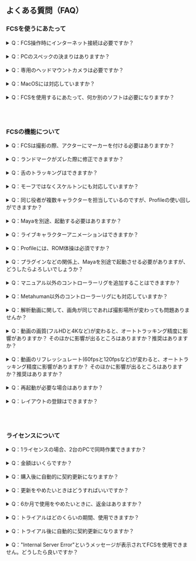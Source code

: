 ## よくある質問（FAQ）

### FCSを使うにあたって
<details>
<summary>Q：FCS操作時にインターネット接続は必要ですか？</summary>
<br>
 
**ネット接続は必須です。ライセンス情報の定期的なチェックにインターネットが必要です。  
Wi-Fi接続も可能ですが、有線接続を推奨しています。**
</details>

<br>
<details>
<summary>Q：PCのスペックの決まりはありますか？ </summary>
<br>
 
**最低スペック：  
CPU：Intel Core i5-9400F  
GPU：-   
メモリー：DDR4 16GB以上  
推奨スペック：  
CPU：Intel Core i7-13700K  
GPU：Nvidia RTX 3080  
メモリー：DDR4 128GB以上**
</details>

<br>
 
<details>
<summary>Q：専用のヘッドマウントカメラは必要ですか？  </summary>
<br>
 
**専用のカメラは不要です。  
市販のカメラ（Gopro、iPhone、Androidなど）を使用できます。固定カメラやヘッドマウントカメラも問題ありません。  
ご購入前に30日の無償トライアルライセンスで動作確認をおすすめします。**
</details>

<br>
 
<details>
<summary>Q：MacOSには対応していますか？</summary>
<br>
 
**現時点では対応していませんが、将来的には対応する予定です。（※2024年6月現在）**
</details>

<br>
 
<details>
<summary>Q：FCSを使用するにあたって、何か別のソフトは必要になりますか？ </summary>
<br>
 
**Mayaが必要です。（Maya 2018/2020/2022/2023/2024に対応）**
</details>

<br><br>

### FCSの機能について
<details>
<summary>Q：FCSは撮影の際、アクターにマーカーを付ける必要はありますか？  </summary>
<br>
 
**FCSはオートトラッキングを搭載しているため、アクターにマーカーを付ける必要はありません。**
</details>

<br>
 
<details>
<summary>Q：ランドマークがズレた際に修正できますか？    </summary>
<br>
 
**オートトラッキングのため、ランドマークのズレは修正できません。**
</details>

<br>
 
<details>
<summary>Q：舌のトラッキングはできますか？  </summary>
<br>
 
**舌のトラッキングには対応していません。**
</details>
<br>
 
<details>
<summary>Q：モーフではなくスケルトンにも対応していますか？  </summary>
<br>
 
**FCSはモーフだけでなくスケルトンにも対応しています。**
</details>
<br>

<details>
<summary>Q：同じ役者が複数キャラクターを担当しているのですが、Profileの使い回しができますか？  </summary>
<br>
 
**同じリグであればできます。  
Exportで新しいセッションファイルを作成していただき、紐付けるMayaファイルを変更してください。**
</details>
<br>

 
<details>
<summary>Q：Mayaを別途、起動する必要はありますか？  </summary>
<br>
 
**プロジェクトファイルを一度設定すれば、FCSからMayaをワンクリックで起動できます。**
</details>
<br>
 
<details>
<summary>Q：ライブキャラクターアニメーションはできますか？  </summary>
<br>
 
**現時点ではできませんが、将来的には対応する予定です。（※2024年6月現在）**
</details>

<br>
 
<details>
<summary>Q：Profileには、ROM体操は必須ですか？  </summary>
<br>
 
**ProfileにはROM体操が必須ではありませんが、精度向上のために追加することをおすすめします。**
</details>
<br>


<details>
<summary>Q：プラグインなどの関係上、Mayaを別途で起動させる必要がありますが、どうしたらよろしいでしょうか？  </summary>
<br>
 
**その際はMayaで手動でポート解放してください。  
Maya起動後、以下のコマンドをスクリプトエディター(Mel)に入力してください。    
```commandPort -stp "python" -n ":42069"```  
Mayaを起動するスクリプトに同じコマンドをテクニカル担当者様に追加していただければ同じ挙動ができるようになります。    
すでにポート42069が使われていた際、Settingsでポートを変更できるようになっております。**  
</details>
<br>
 
<details>
<summary>Q：マニュアル以外のコントローラーリグを追加することはできますか？ </summary>
<br>
 
**手順書以外のコントローラーリグでもUpper/eyelid/gaze/lowerに分類できる場合、任意で追加できます。**
</details>
<br>
 
<details>
<summary>Q：Metahuman以外のコントローラーリグにも対応していますか？  </summary>
<br>
 
**コントローラーのあるリグであれば基本的に対応しています。  
ブレンドシェイプやジョイントでもコントローラー登録とアニメーション出力が可能です。**
</details>
<br>
 
<details>
<summary>Q：解析動画に関して、画角が同じであれば撮影場所が変わっても問題ありませんか？   </summary>
<br>
 
**画角が同じであれば撮影場所が変わっても問題ありません。  
Profileのピックアップを追加することで対応できます。**
</details>
<br>
 
<details>
<summary>Q：動画の画質(フルHDと4Kなど)が変わると、オートトラッキング精度に影響がありますか？  
そのほかに影響が出るところはありますか？推奨はありますか？   </summary>
<br>
 
**極端に解像度の低い（480P以下）、または画質が悪いもの（照明が極めて暗い）を除き、動画の画質はオートトラッキング精度への影響が少ないです。**
</details>
<br>
 
<details>
<summary>Q：動画のリフレッシュレート(60fpsと120fpsなど)が変わると、オートトラッキング精度に影響がありますか？  
そのほかに影響が出るところはありますか？推奨はありますか？  </summary>
<br>
 
**できれば明るい場所で撮影してください。また、アクションシーンなどではフレームレートの高いカメラでモーションブラーの少ない撮影を心がけていただければ問題ありません。**
</details>
<br>
 
<details>
<summary>Q：再起動が必要な場合はありますか？  </summary>
<br>
 
**FCSの File&rarr;Setting にて各種項目を変更できます。  
変更した内容は、再起動後に反映されるため、再起動が必要です。**
```{figure} images/Set001.png
:width: 80%
:align: center
```
</details>
<br>

<details>
<summary>Q：レイアウトの登録はできますか？  </summary>
<br>
 
**FCSの View&rarr;Layout にて登録時のレイアウト情報を保存できます。**

 - View&rarr;Layout&rarr;Save current　で　「Layout Registration」ウィンドウを起動<br>
 - 「Layout Name」を入力し<br>
 - Save<br>
で登録することができます
```{figure} images/Layout_02_Open-Save.png
:width: 80%
:align: center
```
</details>

<br><br>

### ライセンスについて
<details>
<summary>Q：1ライセンスの場合、2台のPCで同時作業できますか？  </summary>
<br>
 
**できません。ただし、同時に起動しなければ複数台のPCで作業可能です。**
</details>
<br>
 
<details>
<summary>Q：金額はいくらですか？  </summary>
<br>
 
**年間サブスクリプションは40万円（税抜き）です。2024年12月末までに購入される方には、1ライセンスにつきもう1ライセンスが無償で付与されます。**
</details>
<br>
 
<details>
<summary>Q：購入後に自動的に契約更新になりますか？  </summary>
<br>
 
**購入後、自動的に契約更新は行われません。サブスクリプション終了1ヵ月前にFCSソフト内でポップアップが表示され、更新を希望する場合は弊社担当者にご連絡いただく必要があります。**
</details>
<br>
 
<details>
<summary>Q：更新をやめたいときはどうすればいいですか？  </summary>
<br>
 
**特別な操作は必要ありません。サブスクリプション終了期間までは使用できますが、終了後は使用できなくなります。**
</details>
<br>
 
<details>
<summary>Q：6か月で使用をやめたいときに、返金はありますか？  </summary>
<br>
 
**年間でのサブスクリプション契約のため、途中解約での返金はありません。**
</details>
<br>
 
<details>
<summary>Q：トライアルはどのくらいの期間、使用できますか？  </summary>
<br>
 
**トライアルは30日間お試しいただけます。  
詳細は[HELTECホームページ](https://sensing.heltec.co.jp/contact/)からお問い合わせください。**
</details>
<br>
 
<details>
<summary>Q：トライアル後に自動的に契約更新になりますか？  </summary>
<br>
 
**トライアル版から製品版への移行には別途購入手続きが必要です。  
詳細は[HELTECホームページ](https://sensing.heltec.co.jp/contact/)からお問い合わせください。**
</details>
<br>
 
<details>
<summary>Q："Internal Server Error"というメッセージが表示されてFCSを使用できません。どうしたら良いですか？  </summary>
<br>
 
**ライセンス情報をチェックするサーバーに問題が生じている状況です。  
サーバー側での対応が必要ですので、[HELTECホームページ](https://sensing.heltec.co.jp/contact/)からご連絡ください。**
</details>
<br><br>
